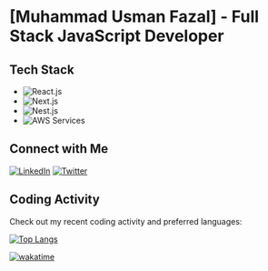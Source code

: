 # [Muhammad Usman Fazal] - Full Stack JavaScript Developer

## Tech Stack 

- ![React.js](https://img.shields.io/badge/-React-1A66FF?style=flat-square&logo=logo3&logoColor=white)
- ![Next.js](https://img.shields.io/badge/-Next.Js-33FFA0?style=flat-square&logo=logo2&logoColor=white)
- ![Nest.js](https://img.shields.io/badge/-Nest.Js_+_Serverless-FF5733?style=flat-square&logo=logo1&logoColor=white)
- ![AWS Services](https://img.shields.io/badge/-AWS_Services-FFFF00?style=flat-square&logo=logo1&logoColor=white)



<!-- Feel free to add more technologies here -->

## Connect with Me

[![LinkedIn](https://img.shields.io/badge/-LinkedIn-0077B5?style=for-the-badge&logo=linkedin&logoColor=white)](https://www.linkedin.com/in/muhammad-usman-fazal/)
[![Twitter](https://img.shields.io/badge/-Twitter-1DA1F2?style=for-the-badge&logo=twitter&logoColor=white)](https://twitter.com/melatoninik)
<!--
[![Portfolio](https://img.shields.io/badge/-Portfolio-05122A?style=for-the-badge)](your-portfolio)
-->
## Coding Activity

Check out my recent coding activity and preferred languages:


[![Top Langs](https://github-readme-stats.vercel.app/api/wakatime?username=ihasautism)](https://wakatime.com/@ihasautism)


[![wakatime](https://wakatime.com/badge/user/9b93cc71-6292-4302-b002-6247f836fc33.svg)](https://wakatime.com/@ihasautism)
<!--
&hide=html,css,shell&theme=buefy
-->
